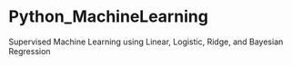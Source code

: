 # Python_MachineLearning
Supervised Machine Learning using Linear, Logistic, Ridge, and Bayesian Regression 

